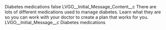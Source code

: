 <?xml version="1.0" encoding="UTF-8"?>
<CustomMetadata xmlns="http://soap.sforce.com/2006/04/metadata" xmlns:xsi="http://www.w3.org/2001/XMLSchema-instance" xmlns:xsd="http://www.w3.org/2001/XMLSchema">
    <label>Diabetes medications</label>
    <protected>false</protected>
    <values>
        <field>LVGO__Initial_Message_Content__c</field>
        <value xsi:type="xsd:string">There are lots of different medications used to manage diabetes. Learn what they are so you can work with your doctor to create a plan that works for you.</value>
    </values>
    <values>
        <field>LVGO__Initial_Message__c</field>
        <value xsi:type="xsd:string">Diabetes medications</value>
    </values>
</CustomMetadata>
